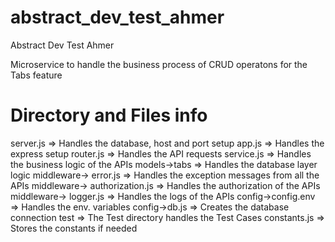 # abstract_dev_test_ahmer
Abstract Dev Test Ahmer

Microservice to handle the business process of CRUD operatons for the Tabs feature

# Directory and Files info

server.js => Handles the database, host and port setup 
app.js => Handles the express setup
router.js => Handles the API requests
service.js => Handles the business logic of the APIs
models->tabs => Handles the database layer logic
middleware-> error.js => Handles the exception messages from all the APIs
middleware-> authorization.js => Handles the authorization of the APIs
middleware-> logger.js => Handles the logs of the APIs
config->config.env => Handles the env. variables
config->db.js => Creates the database connection
test => The Test directory handles the Test Cases
constants.js => Stores the constants if needed

